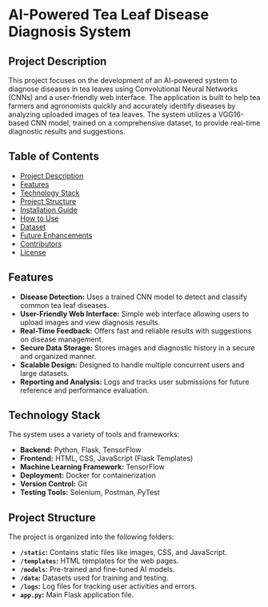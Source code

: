 # AI-Powered Tea Leaf Disease Diagnosis System

## Project Description
This project focuses on the development of an AI-powered system to diagnose diseases in tea leaves using Convolutional Neural Networks (CNNs) and a user-friendly web interface. The application is built to help tea farmers and agronomists quickly and accurately identify diseases by analyzing uploaded images of tea leaves. The system utilizes a VGG16-based CNN model, trained on a comprehensive dataset, to provide real-time diagnostic results and suggestions.

## Table of Contents
- [Project Description](#project-description)
- [Features](#features)
- [Technology Stack](#technology-stack)
- [Project Structure](#project-structure)
- [Installation Guide](#installation-guide)
- [How to Use](#how-to-use)
- [Dataset](#dataset)
- [Future Enhancements](#future-enhancements)
- [Contributors](#contributors)
- [License](#license)

## Features
- **Disease Detection:** Uses a trained CNN model to detect and classify common tea leaf diseases.
- **User-Friendly Web Interface:** Simple web interface allowing users to upload images and view diagnosis results.
- **Real-Time Feedback:** Offers fast and reliable results with suggestions on disease management.
- **Secure Data Storage:** Stores images and diagnostic history in a secure and organized manner.
- **Scalable Design:** Designed to handle multiple concurrent users and large datasets.
- **Reporting and Analysis:** Logs and tracks user submissions for future reference and performance evaluation.

## Technology Stack
The system uses a variety of tools and frameworks:

- **Backend:** Python, Flask, TensorFlow  
- **Frontend:** HTML, CSS, JavaScript (Flask Templates)  
- **Machine Learning Framework:** TensorFlow  
- **Deployment:** Docker for containerization  
- **Version Control:** Git  
- **Testing Tools:** Selenium, Postman, PyTest  

## Project Structure
The project is organized into the following folders:

- **`/static`:** Contains static files like images, CSS, and JavaScript.  
- **`/templates`:** HTML templates for the web pages.  
- **`/models`:** Pre-trained and fine-tuned AI models.  
- **`/data`:** Datasets used for training and testing.  
- **`/logs`:** Log files for tracking user activities and errors.  
- **`app.py`:** Main Flask application file.  
